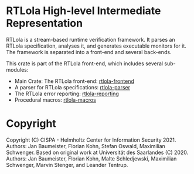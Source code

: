 # RTLola High-level Intermediate Representation

RTLola is a stream-based runtime verification framework.  It parses an RTLola specification, analyses it, and generates executable monitors for it.
The framework is separated into a front-end and several back-ends.

This crate is part of the RTLola front-end, which includes several sub-modules:
* Main Crate: The RTLola front-end: [rtlola-frontend](crates.io/crates/rtlola-frontend) 
* A parser for RTLola specifications: [rtlola-parser](crates.io/crates/rtlola-parser) 
* The RTLola error reporting: [rtlola-reporting](crates.io/crates/rtlola-reporting)
* Procedural macros: [rtlola-macros](crates.io/crates/rtlola-macros)

# Copyright
Copyright (C) CISPA - Helmholtz Center for Information Security 2021.  Authors: Jan Baumeister, Florian Kohn, Stefan Oswald, Maximilian Schwenger.
Based on original work at Universität des Saarlandes (C) 2020.  Authors: Jan Baumeister, Florian Kohn, Malte Schledjewski, Maximilian Schwenger, Marvin Stenger, and Leander Tentrup.